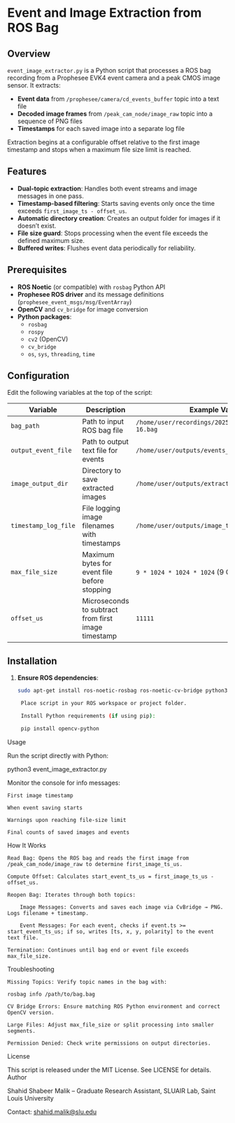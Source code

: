 # Event and Image Extraction from ROS Bag

## Overview

`event_image_extractor.py` is a Python script that processes a ROS bag recording from a Prophesee EVK4 event camera and a peak CMOS image sensor. It extracts:

- **Event data** from `/prophesee/camera/cd_events_buffer` topic into a text file
- **Decoded image frames** from `/peak_cam_node/image_raw` topic into a sequence of PNG files
- **Timestamps** for each saved image into a separate log file

Extraction begins at a configurable offset relative to the first image timestamp and stops when a maximum file size limit is reached.

## Features

- **Dual-topic extraction**: Handles both event streams and image messages in one pass.
- **Timestamp-based filtering**: Starts saving events only once the time exceeds `first_image_ts - offset_us`.
- **Automatic directory creation**: Creates an output folder for images if it doesn’t exist.
- **File size guard**: Stops processing when the event file exceeds the defined maximum size.
- **Buffered writes**: Flushes event data periodically for reliability.

## Prerequisites

- **ROS Noetic** (or compatible) with `rosbag` Python API
- **Prophesee ROS driver** and its message definitions (`prophesee_event_msgs/msg/EventArray`)
- **OpenCV** and `cv_bridge` for image conversion
- **Python packages**:
  - `rosbag`
  - `rospy`
  - `cv2` (OpenCV)
  - `cv_bridge`
  - `os`, `sys`, `threading`, `time`

## Configuration

Edit the following variables at the top of the script:

| Variable               | Description                                        | Example Value                                      |
|------------------------|----------------------------------------------------|----------------------------------------------------|
| `bag_path`             | Path to input ROS bag file                         | `/home/user/recordings/2025-05-01-16-38-16.bag`     |
| `output_event_file`    | Path to output text file for events                | `/home/user/outputs/events_seq_3.txt`              |
| `image_output_dir`     | Directory to save extracted images                 | `/home/user/outputs/extracted_images_seq3`         |
| `timestamp_log_file`   | File logging image filenames with timestamps       | `/home/user/outputs/image_timestamps_seq3.txt`     |
| `max_file_size`        | Maximum bytes for event file before stopping       | `9 * 1024 * 1024 * 1024` (9 GB)                    |
| `offset_us`            | Microseconds to subtract from first image timestamp| `11111`                                            |

## Installation

1. **Ensure ROS dependencies**:
   ```bash
   sudo apt-get install ros-noetic-rosbag ros-noetic-cv-bridge python3-opencv

    Place script in your ROS workspace or project folder.

    Install Python requirements (if using pip):

    pip install opencv-python

Usage

Run the script directly with Python:

python3 event_image_extractor.py

Monitor the console for info messages:

    First image timestamp

    When event saving starts

    Warnings upon reaching file-size limit

    Final counts of saved images and events

How It Works

    Read Bag: Opens the ROS bag and reads the first image from /peak_cam_node/image_raw to determine first_image_ts_us.

    Compute Offset: Calculates start_event_ts_us = first_image_ts_us - offset_us.

    Reopen Bag: Iterates through both topics:

        Image Messages: Converts and saves each image via CvBridge → PNG. Logs filename + timestamp.

        Event Messages: For each event, checks if event.ts >= start_event_ts_us; if so, writes [ts, x, y, polarity] to the event text file.

    Termination: Continues until bag end or event file exceeds max_file_size.

Troubleshooting

    Missing Topics: Verify topic names in the bag with:

    rosbag info /path/to/bag.bag

    CV Bridge Errors: Ensure matching ROS Python environment and correct OpenCV version.

    Large Files: Adjust max_file_size or split processing into smaller segments.

    Permission Denied: Check write permissions on output directories.

License

This script is released under the MIT License. See LICENSE for details.
Author

Shahid Shabeer Malik – Graduate Research Assistant, SLUAIR Lab, Saint Louis University

Contact: shahid.malik@slu.edu
